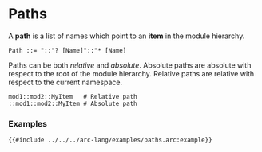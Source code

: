 # Paths

A **path** is a list of names which point to an **item** in the module hierarchy.

```grammar
Path ::= "::"? [Name]"::"* [Name]
```

Paths can be both *relative* and *absolute*. Absolute paths are absolute with respect to the root of the module hierarchy. Relative paths are relative with respect to the current namespace.

```arc-lang
mod1::mod2::MyItem   # Relative path
::mod1::mod2::MyItem # Absolute path
```

### Examples

```arc-lang
{{#include ../../../arc-lang/examples/paths.arc:example}}
```
